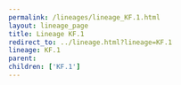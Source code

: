 ```yaml
---
permalink: /lineages/lineage_KF.1.html
layout: lineage_page
title: Lineage KF.1
redirect_to: ../lineage.html?lineage=KF.1
lineage: KF.1
parent: 
children: ['KF.1']
---
```

